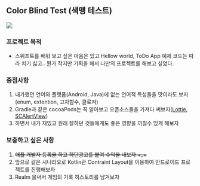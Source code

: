 ## Color Blind Test (색맹 테스트)
[![](https://img.shields.io/badge/swift-3-orange.svg)](https://developer.apple.com/swift/)

### 프로젝트 목적
- 스위프트를 배워 보고 싶은 마음은 있고 Hellow world, ToDo App 예제 코드는 따라 치기 싫고.. 뭔가 작지만 기획을 해서 나만의 프로젝트를 해보고 싶었다.

### 중점사항
1. 내가했던 언어와 플랫폼(Android, Java)에 없는 언어적 특성들을 맛이라도 보자 (enum, extention, 고차함수, 클로져)
2. Gradle과 같은 cocoaPods는 꼭 알아보고 오픈소스들을 가져다 써보자([Lottie](https://github.com/airbnb/lottie-ios), [SCAlertView](https://github.com/vikmeup/SCLAlertView-Swift))
3. 하면서 내가 재밌고 원래 잘하던 것들에게도 좋은 영향을 끼칠수 있게 해보자

### 보충하고 싶은 사항
1. <del>애플 개발자 등록을 하고 하단광고를 붙여 수익을 내보자 +_+</del>
2. 앞으로 같은 시나리오로 Kotlin관 Contraint Layout을 이용하여 안드로이드 프로젝트를 진행해보자
3. Realm 을써서 게임의 기록 히스토리를 남겨보자
